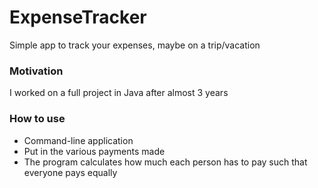 # ExpenseTracker
Simple app to track your expenses, maybe on a trip/vacation

### Motivation
I worked on a full project in Java after almost 3 years

### How to use
* Command-line application
* Put in the various payments made
* The program calculates how much each person has to pay such that everyone pays equally
